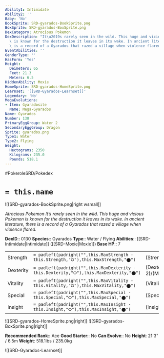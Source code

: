 ```yaml
---
Ability1: Intimidate
Ability2: ''
Baby: 'No'
BookSprite: SRD-gyarados-BookSprite.png
BoxSprite: SRD-gyarados-BoxSprite.png
DexCategory: Atrocious Pokemon
DexDescription: "It\u2019s rarely seen in the wild. This huge and vicious Pokemon\
  \ is known for the destruction it leaves in its wake. In ancient literature, there\
  \ is a record of a Gyarados that razed a village when violence flared."
EventAbilities: ''
GenderType: ''
HasForm: 'Yes'
Height:
  Deimeters: 65
  Feet: 21.3
  Meters: 6.5
HiddenAbility: Moxie
HomeSprite: SRD-gyarados-HomeSprite.png
Learnset: '[[SRD-Gyarados-Learnset]]'
Legendary: 'No'
MegaEvolutions:
- Item: Gyaradosite
  Name: Mega-Gyarados
Name: Gyarados
Number: 130
PrimaryEggGroup: Water 2
SecondaryEggGroup: Dragon
Sprite: gyarados.png
Type1: Water
Type2: Flying
Weight:
  Hectograms: 2350
  Kilograms: 235.0
  Pounds: 518.1
---
```


#PokeroleSRD/Pokedex

# `= this.name`

![[SRD-gyarados-BookSprite.png|right wsmall]]

*Atrocious Pokemon*
*It’s rarely seen in the wild. This huge and vicious Pokemon is known for the destruction it leaves in its wake. In ancient literature, there is a record of a Gyarados that razed a village when violence flared.*

**DexID**:: 0130
**Species**:: Gyarados
**Type**:: Water / Flying
**Abilities**:: [[SRD-Intimidate|Intimidate]] ([[SRD-Moxie|Moxie]])
**Base HP**:: 7

|           |                                                                                        |                                          |
| --------- | -------------------------------------------------------------------------------------- | ---------------------------------------- |
| Strength  | `= padleft(padright("",this.MaxStrength - this.Strength,"⭘"),this.MaxStrength,"⬤")`    | (Strength::3)/(MaxStrength::7)   |
| Dexterity | `= padleft(padright("",this.MaxDexterity - this.Dexterity,"⭘"),this.MaxDexterity,"⬤")` | (Dexterity:: 2)/(MaxDexterity::5) |
| Vitality  | `= padleft(padright("",this.MaxVitality - this.Vitality,"⭘"),this.MaxVitality,"⬤")`    | (Vitality::2)/(MaxVitality::5)   |
| Special   | `= padleft(padright("",this.MaxSpecial - this.Special,"⭘"),this.MaxSpecial,"⬤")`       | (Special::2)/(MaxSpecial::4)     |
| Insight   | `= padleft(padright("",this.MaxInsight - this.Insight,"⭘"),this.MaxInsight,"⬤")`       | (Insight::3)/(MaxInsight::6)     |

![[SRD-gyarados-HomeSprite.png|right]]
![[SRD-gyarados-BoxSprite.png|right]]

**Recommended Rank**:: Ace
**Good Starter**:: No
**Can Evolve**:: No
**Height**: 21'3" / 6.5m
**Weight**: 518.1lbs / 235.0kg

![[SRD-Gyarados-Learnset]]